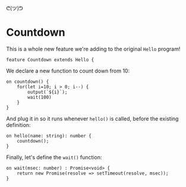 ᕦ(ツ)ᕤ
# Countdown

This is a whole new feature we're adding to the original `Hello` program!

    feature Countdown extends Hello {

We declare a new function to count down from 10:

    on countdown() {
        for(let i=10; i > 0; i--) {
            output(`${i}`);
            wait(100)
        }
    }

And plug it in so it runs whenever `hello()` is called, before the existing definition:

    on hello(name: string): number {
        countdown();
    }

Finally, let's define the `wait()` function:

    on wait(msec: number) : Promise<void> {
        return new Promise(resolve => setTimeout(resolve, msec));
    }
